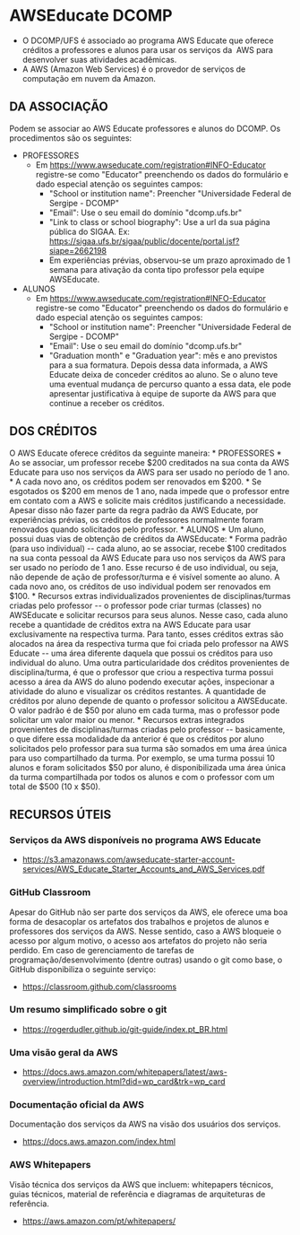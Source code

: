 # AWSEducate DCOMP

  * O DCOMP/UFS é associado ao programa AWS Educate que oferece créditos a professores e alunos para usar os serviços da  AWS para desenvolver suas atividades acadêmicas.
  * A AWS (Amazon Web Services) é o provedor de serviços de computação em nuvem da Amazon.

## DA ASSOCIAÇÃO

Podem se associar ao AWS Educate professores e alunos do DCOMP. Os procedimentos são os seguintes:

  * PROFESSORES
      * Em https://www.awseducate.com/registration#INFO-Educator registre-se como "Educator" preenchendo os dados do formulário e dado especial atenção os seguintes campos:
        * "School or institution name": Preencher "Universidade Federal de Sergipe - DCOMP" 
        * "Email": Use o seu email do domínio "dcomp.ufs.br"
        * "Link to class or school biography": Use a url da sua página pública do SIGAA. Ex: https://sigaa.ufs.br/sigaa/public/docente/portal.jsf?siape=2662198
        * Em experiências prévias, observou-se um prazo aproximado de 1 semana para ativação da conta tipo professor pela equipe AWSEducate.
  * ALUNOS
      * Em https://www.awseducate.com/registration#INFO-Educator registre-se como "Educator" preenchendo os dados do formulário e dado especial atenção os seguintes campos: 
        * "School or institution name": Preencher "Universidade Federal de Sergipe - DCOMP"
        * "Email": Use o seu email do domínio "dcomp.ufs.br" 
        * "Graduation month" e "Graduation year": mês e ano previstos para a sua formatura. Depois dessa data informada, a AWS Educate deixa de conceder créditos ao aluno. Se o aluno teve uma eventual mudança de percurso quanto a essa data, ele pode apresentar justificativa à equipe de suporte da AWS para que continue a receber os créditos.     
        

## DOS CRÉDITOS

O AWS Educate oferece créditos da seguinte maneira:
    * PROFESSORES
        * Ao se associar, um professor recebe $200 creditados na sua conta da AWS Educate para uso nos serviços da AWS para ser usado no período de 1 ano.
        * A cada novo ano, os créditos podem ser renovados em $200.
        * Se esgotados os $200 em menos de 1 ano, nada impede que o professor entre em contato com a AWS e solicite mais créditos justificando a necessidade. Apesar disso não fazer parte da regra padrão da AWS Educate, por experiências prévias, os créditos de professores normalmente foram renovados quando solicitados pelo professor.
    * ALUNOS
        * Um aluno, possui duas vias de obtenção de créditos da AWSEducate:
            * Forma padrão (para uso individual) -- cada aluno, ao se associar, recebe $100 creditados na sua conta pessoal da AWS Educate para uso nos serviços da AWS para ser usado no período de 1 ano. Esse recurso é de uso individual, ou seja, não depende de ação de professor/turma e é visível somente ao aluno. A cada novo ano, os créditos de uso individual podem ser renovados em $100.
            * Recursos extras individualizados provenientes de disciplinas/turmas criadas pelo professor -- o professor pode criar turmas (classes) no AWSEducate e solicitar recursos para seus alunos. Nesse caso, cada aluno recebe a quantidade de créditos extra na AWS Educate para usar exclusivamente na respectiva turma. Para tanto, esses créditos extras são alocados na área da respectiva turma que foi criada pelo professor na AWS Educate -- uma área diferente daquela que possui os créditos para uso individual do aluno. Uma outra particularidade dos créditos provenientes de disciplina/turma, é que o professor que criou a respectiva turma possui acesso a área da AWS do aluno podendo executar ações, inspecionar a atividade do aluno e visualizar os créditos restantes. A quantidade de créditos por aluno depende de quanto o professor solicitou a AWSEducate. O valor padrão é de $50 por aluno em cada turma, mas o professor pode solicitar um valor maior ou menor.
            * Recursos extras integrados provenientes de disciplinas/turmas criadas pelo professor -- basicamente, o que difere essa modalidade da anterior é que os créditos por aluno solicitados pelo professor para sua turma são somados em uma área única para uso compartilhado da turma. Por exemplo, se uma turma possui 10 alunos e foram solicitados $50 por aluno, é disponibilizada uma área única da turma compartilhada por todos os alunos e com o professor com um total de $500 (10 x $50). 

## RECURSOS ÚTEIS


### Serviços da AWS disponíveis no programa AWS Educate

  * https://s3.amazonaws.com/awseducate-starter-account-services/AWS_Educate_Starter_Accounts_and_AWS_Services.pdf

### GitHub Classroom

 Apesar do GitHub não ser parte dos serviços da AWS, ele oferece uma boa forma de desacoplar os artefatos dos trabalhos e projetos de alunos e professores dos serviços da AWS. Nesse sentido, caso a AWS bloqueie o acesso por algum motivo, o acesso aos artefatos do projeto não seria perdido. Em caso de gerenciamento de tarefas de programação/desenvolvimento (dentre outras) usando o git como base, o GitHub disponibiliza o seguinte serviço:
 
  * https://classroom.github.com/classrooms

 ### Um resumo simplificado sobre o git

  * https://rogerdudler.github.io/git-guide/index.pt_BR.html

### Uma visão geral da AWS

  * https://docs.aws.amazon.com/whitepapers/latest/aws-overview/introduction.html?did=wp_card&trk=wp_card

### Documentação oficial da AWS

Documentação dos serviços da AWS na visão dos usuários dos serviços.

  * https://docs.aws.amazon.com/index.html

### AWS Whitepapers

Visão técnica dos serviços da AWS que incluem: whitepapers técnicos, guias técnicos, material de referência e diagramas de arquiteturas de referência.

  * https://aws.amazon.com/pt/whitepapers/
